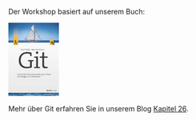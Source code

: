 
Der Workshop basiert auf unserem Buch:

<img src="sections/workshop-git-buch/git-buch.jpg" width="20%"/>

Mehr über Git erfahren Sie in unserem Blog
[Kapitel 26](http://kapitel26.github.io).

